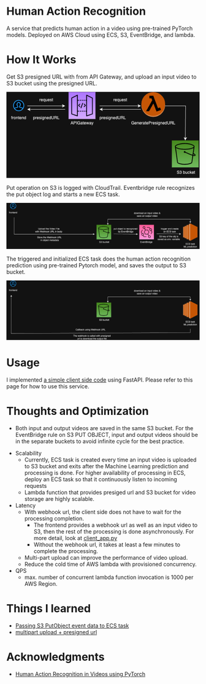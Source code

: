 # Human Action Recognition

A service that predicts human action in a video using pre-trained PyTorch models. Deployed on AWS Cloud using ECS, S3, EventBridge, and lambda. 

<!-- Example output 1: basketball

video here
need to reduce the video size

Example output 2: archery

video here
need to reduce the video size -->


# How It Works

Get S3 presigned URL with from API Gateway, and upload an input video to S3 bucket using the presigned URL.

![](images/HAR_phase1.drawio.png)


Put operation on S3 is logged with CloudTrail. Eventbridge rule recognizes the put object log and starts a new ECS task.

![](images/HAR_phase2.drawio.png)

The triggered and initialized ECS task does the human action recognition prediction using pre-trained Pytorch model, and saves the output to S3 bucket. 

![](images/HAR_phase3.drawio.png)


# Usage

I implemented [a simple client side code](https://github.com/mie-h/human-action-recognition/blob/main/client/client_app.py) using FastAPI. Please refer to this page for how to use this service. 


# Thoughts and Optimization

<!-- free campus. be as creative as you want :D -->

* Both input and output videos are saved in the same S3 bucket. For the EventBridge rule on S3 PUT OBJECT, input and output videos should be in the separate buckets to avoid infinite cycle for the best practice.
<!-- * thoughts on Volume/Scale/QPS/latency -->

* Scalability
    * Currently, ECS task is created every time an input video is uploaded to S3 bucket and exits after the Machine Learning prediction and processing is done. For higher availability of processing in ECS, deploy an ECS task so that it continuously listen to incoming requests 
    * Lambda function that provides presiged url and S3 bucket for video storage are highly scalable.
* Latency
    <!-- * time it takes to process a video of size ... is ... -->
    * With webhook url, the client side does not have to wait for the processing completion.
       * The frontend provides a webhook url as well as an input video to S3, then the rest of the processing is done asynchronously. For more detail, look at [client_app.py](https://github.com/mie-h/human-action-recognition/blob/main/client/client_app.py)
       * Without the webhook url, it takes at least a few minutes to complete the processing.   
    * Multi-part upload can improve the performance of video upload.
    * Reduce the cold time of AWS lambda with provisioned concurrency.
* QPS
    * max. number of concurrent lambda function invocation is 1000 per AWS Region. 
    

# Things I learned
* [Passing S3 PutObject event data to ECS task](https://github.com/mie-h/passing-event-data-ecs-task/tree/main)
* [multipart upload + presigned url](https://github.com/mie-h/multipart-upload-presignedurl)
<!-- write about with and without multipart upload -->


# Acknowledgments

* [Human Action Recognition in Videos using PyTorch](https://debuggercafe.com/human-action-recognition-in-videos-using-pytorch/)
